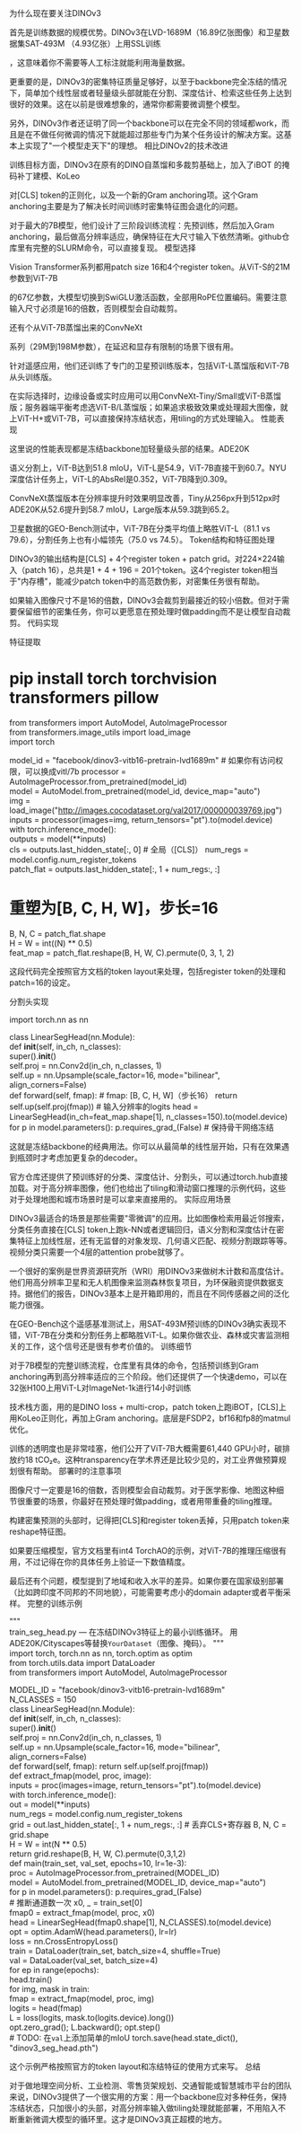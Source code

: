 为什么现在要关注DINOv3

首先是训练数据的规模优势。DINOv3在LVD-1689M（16.89亿张图像）和卫星数据集SAT-493M
（4.93亿张）上用SSL训练

，这意味着你不需要等人工标注就能利用海量数据。

更重要的是，DINOv3的密集特征质量足够好，以至于backbone完全冻结的情况下，简单加个线性层或者轻量级头部就能在分割、深度估计、检索这些任务上达到很好的效果。这在以前是很难想象的，通常你都需要微调整个模型。

另外，DINOv3作者还证明了同一个backbone可以在完全不同的领域都work，而且是在不做任何微调的情况下就能超过那些专门为某个任务设计的解决方案。这基本上实现了"一个模型走天下"的理想。
相比DINOv2的技术改进

训练目标方面，DINOv3在原有的DINO自蒸馏和多裁剪基础上，加入了iBOT
的掩码补丁建模、KoLeo

对[CLS] token的正则化，以及一个新的Gram anchoring项。这个Gram anchoring主要是为了解决长时间训练时密集特征图会退化的问题。

对于最大的7B模型，他们设计了三阶段训练流程：先预训练，然后加入Gram anchoring，最后做高分辨率适应，确保特征在大尺寸输入下依然清晰。github仓库里有完整的SLURM命令，可以直接复现。
模型选择

Vision Transformer系列都用patch size 16和4个register token。从ViT-S的21M参数到ViT-7B

的67亿参数，大模型切换到SwiGLU激活函数，全部用RoPE位置编码。需要注意输入尺寸必须是16的倍数，否则模型会自动裁剪。

还有个从ViT-7B蒸馏出来的ConvNeXt

系列（29M到198M参数），在延迟和显存有限制的场景下很有用。

针对遥感应用，他们还训练了专门的卫星预训练版本，包括ViT-L蒸馏版和ViT-7B从头训练版。

在实际选择时，边缘设备或实时应用可以用ConvNeXt-Tiny/Small或ViT-B蒸馏版；服务器端平衡考虑选ViT-B/L蒸馏版；如果追求极致效果或处理超大图像，就上ViT-H+或ViT-7B，可以直接保持冻结状态，用tiling的方式处理输入。
性能表现

这里说的性能表现都是冻结backbone加轻量级头部的结果。ADE20K

语义分割上，ViT-B达到51.8 mIoU，ViT-L是54.9，ViT-7B直接干到60.7。NYU深度估计任务上，ViT-L的AbsRel是0.352，ViT-7B降到0.309。

ConvNeXt蒸馏版本在分辨率提升时效果明显改善，Tiny从256px升到512px时ADE20K从52.6提升到58.7 mIoU，Large版本从59.3跳到65.2。

卫星数据的GEO-Bench测试中，ViT-7B在分类平均值上略胜ViT-L（81.1 vs 79.6），分割任务上也有小幅领先（75.0 vs 74.5）。
Token结构和特征图处理

DINOv3的输出结构是[CLS] + 4个register token + patch grid。对224×224输入（patch 16），总共是1 + 4 + 196 = 201个token。这4个register token相当于"内存槽"，能减少patch token中的高范数伪影，对密集任务很有帮助。

如果输入图像尺寸不是16的倍数，DINOv3会裁剪到最接近的较小倍数。但对于需要保留细节的密集任务，你可以更愿意在预处理时做padding而不是让模型自动裁剪。
代码实现

特征提取

# pip install torch torchvision transformers pillow  
from transformers import AutoModel, AutoImageProcessor  
from transformers.image_utils import load_image  
import torch  
 
model_id = "facebook/dinov3-vitb16-pretrain-lvd1689m"  # 如果你有访问权限，可以换成vitl/7b
processor = AutoImageProcessor.from_pretrained(model_id)  
model = AutoModel.from_pretrained(model_id, device_map="auto")  
img = load_image("http://images.cocodataset.org/val2017/000000039769.jpg")  
inputs = processor(images=img, return_tensors="pt").to(model.device)  
with torch.inference_mode():  
    outputs = model(**inputs)  
cls = outputs.last_hidden_state[:, 0]  # 全局（[CLS]）
num_regs = model.config.num_register_tokens  
patch_flat = outputs.last_hidden_state[:, 1 + num_regs:, :]  
# 重塑为[B, C, H, W]，步长=16
B, N, C = patch_flat.shape  
H = W = int((N) ** 0.5)  
feat_map = patch_flat.reshape(B, H, W, C).permute(0, 3, 1, 2)

这段代码完全按照官方文档的token layout来处理，包括register token的处理和patch=16的设定。

分割头实现

import torch.nn as nn  
 
class LinearSegHead(nn.Module):  
    def __init__(self, in_ch, n_classes):  
        super().__init__()  
        self.proj = nn.Conv2d(in_ch, n_classes, 1)  
        self.up = nn.Upsample(scale_factor=16, mode="bilinear", align_corners=False)  
    def forward(self, fmap):  # fmap: [B, C, H, W]（步长16）
        return self.up(self.proj(fmap))  # 输入分辨率的logits
head = LinearSegHead(in_ch=feat_map.shape[1], n_classes=150).to(model.device)  
for p in model.parameters(): p.requires_grad_(False)  # 保持骨干网络冻结

这就是冻结backbone的经典用法。你可以从最简单的线性层开始，只有在效果遇到瓶颈时才考虑加更复杂的decoder。

官方仓库还提供了预训练好的分类、深度估计、分割头，可以通过torch.hub直接加载。对于高分辨率图像，他们也给出了tiling和滑动窗口推理的示例代码，这些对于处理地图和城市场景时是可以拿来直接用的。
实际应用场景

DINOv3最适合的场景是那些需要"零微调"的应用。比如图像检索用最近邻搜索，分类任务直接在[CLS] token上跑k-NN或者逻辑回归，语义分割和深度估计在密集特征上加线性层，还有无监督的对象发现、几何语义匹配、视频分割跟踪等等。视频分类只需要一个4层的attention probe就够了。

一个很好的案例是世界资源研究所（WRI）用DINOv3来做树木计数和高度估计。他们用高分辨率卫星和无人机图像来监测森林恢复项目，为环保融资提供数据支持。据他们的报告，DINOv3基本上是开箱即用的，而且在不同传感器之间的泛化能力很强。

在GEO-Bench这个遥感基准测试上，用SAT-493M预训练的DINOv3确实表现不错，ViT-7B在分类和分割任务上都略胜ViT-L。如果你做农业、森林或灾害监测相关的工作，这个信号还是很有参考价值的。
训练细节

对于7B模型的完整训练流程，仓库里有具体的命令，包括预训练到Gram anchoring再到高分辨率适应的三个阶段。他们还提供了一个快速demo，可以在32张H100上用ViT-L对ImageNet-1k进行14小时训练

技术栈方面，用的是DINO loss + multi-crop，patch token上跑iBOT，[CLS]上用KoLeo正则化，再加上Gram anchoring。底层是FSDP2，bf16和fp8的matmul优化。

训练的透明度也是非常哇塞，他们公开了ViT-7B大概需要61,440 GPU小时，碳排放约18 tCO₂e。这种transparency在学术界还是比较少见的，对工业界做预算规划很有帮助。
部署时的注意事项

图像尺寸一定要是16的倍数，否则模型会自动裁剪。对于医学影像、地图这种细节很重要的场景，你最好在预处理时做padding，或者用带重叠的tiling推理。

构建密集预测的头部时，记得把[CLS]和register token丢掉，只用patch token来reshape特征图。

如果要压缩模型，官方文档里有int4 TorchAO的示例，对ViT-7B的推理压缩很有用，不过记得在你的具体任务上验证一下数值精度。

最后还有个问题，模型提到了地域和收入水平的差异。如果你要在国家级别部署（比如跨印度不同邦的不同地貌），可能需要考虑小的domain adapter或者平衡采样。
完整的训练示例

"""  
train_seg_head.py — 在冻结DINOv3特征上的最小训练循环。
用ADE20K/Cityscapes等替换`YourDataset`（图像、掩码）。
"""  
import torch, torch.nn as nn, torch.optim as optim  
from torch.utils.data import DataLoader  
from transformers import AutoModel, AutoImageProcessor  
 
MODEL_ID = "facebook/dinov3-vitb16-pretrain-lvd1689m"  
N_CLASSES = 150  
class LinearSegHead(nn.Module):  
    def __init__(self, in_ch, n_classes):  
        super().__init__()  
        self.proj = nn.Conv2d(in_ch, n_classes, 1)  
        self.up = nn.Upsample(scale_factor=16, mode="bilinear", align_corners=False)  
    def forward(self, fmap): return self.up(self.proj(fmap))  
def extract_fmap(model, proc, image):  
    inputs = proc(images=image, return_tensors="pt").to(model.device)  
    with torch.inference_mode():  
        out = model(**inputs)  
    num_regs = model.config.num_register_tokens  
    grid = out.last_hidden_state[:, 1 + num_regs:, :]  # 丢弃CLS+寄存器
    B, N, C = grid.shape  
    H = W = int(N ** 0.5)  
    return grid.reshape(B, H, W, C).permute(0,3,1,2)  
def main(train_set, val_set, epochs=10, lr=1e-3):  
    proc = AutoImageProcessor.from_pretrained(MODEL_ID)  
    model = AutoModel.from_pretrained(MODEL_ID, device_map="auto")  
    for p in model.parameters(): p.requires_grad_(False)  
    # 推断通道数一次
    x0, _ = train_set[0]  
    fmap0 = extract_fmap(model, proc, x0)  
    head = LinearSegHead(fmap0.shape[1], N_CLASSES).to(model.device)  
    opt = optim.AdamW(head.parameters(), lr=lr)  
    loss = nn.CrossEntropyLoss()  
    train = DataLoader(train_set, batch_size=4, shuffle=True)  
    val = DataLoader(val_set, batch_size=4)  
    for ep in range(epochs):  
        head.train()  
        for img, mask in train:  
            fmap = extract_fmap(model, proc, img)  
            logits = head(fmap)  
            L = loss(logits, mask.to(logits.device).long())  
            opt.zero_grad(); L.backward(); opt.step()  
        # TODO: 在`val`上添加简单的mIoU
    torch.save(head.state_dict(), "dinov3_seg_head.pth")

这个示例严格按照官方的token layout和冻结特征的使用方式来写。
总结

对于做地理空间分析、工业检测、零售货架规划、交通智能或智慧城市平台的团队来说，DINOv3提供了一个很实用的方案：用一个backbone应对多种任务，保持冻结状态，只加很小的头部，对高分辨率输入做tiling处理就能部署，不用陷入不断重新微调大模型的循环里。这才是DINOv3真正超模的地方。